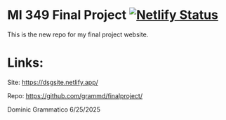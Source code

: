 # MI 349 Final Project [![Netlify Status](https://api.netlify.com/api/v1/badges/526c9d8d-dd30-4d82-ad85-6dada592da4c/deploy-status)](https://app.netlify.com/projects/dsgsite/deploys) 
This is the new repo for my final project website. 



# Links:

Site: https://dsgsite.netlify.app/

Repo: https://github.com/grammd/finalproject/

Dominic Grammatico 6/25/2025
